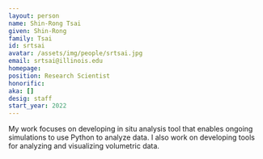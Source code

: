 ```yaml
---
layout: person
name: Shin-Rong Tsai
given: Shin-Rong
family: Tsai
id: srtsai
avatar: /assets/img/people/srtsai.jpg
email: srtsai@illinois.edu
homepage: 
position: Research Scientist
honorific: 
aka: []
desig: staff
start_year: 2022
---
```


My work focuses on developing in situ analysis tool that enables ongoing simulations to use Python to analyze data. I also work on developing tools for analyzing and visualizing volumetric data.
